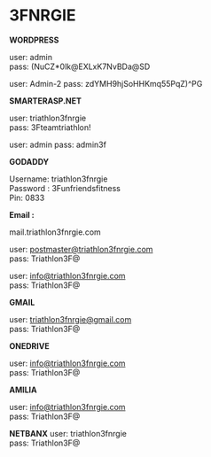 # 3FNRGIE

**WORDPRESS**

user: admin  
pass: (NuCZ*0lk@EXLxK7NvBDa@SD 

user: Admin-2
pass: zdYMH9hjSoHHKmq55PqZ)^PG

**SMARTERASP.NET**

user: triathlon3fnrgie  
pass: 3Fteamtriathlon!  

user: admin 
pass: admin3f

**GODADDY**

Username: triathlon3fnrgie  
Password : 3Funfriendsfitness  
Pin: 0833  

**Email :**

mail.triathlon3fnrgie.com  

user: postmaster@triathlon3fnrgie.com  
pass: Triathlon3F@  

user: info@triathlon3fnrgie.com  
pass: Triathlon3F@  

**GMAIL**

user: triathlon3fnrgie@gmail.com  
pass: Triathlon3F@  

**ONEDRIVE**

user: info@triathlon3fnrgie.com  
pass: Triathlon3F@  

**AMILIA**

user: info@triathlon3fnrgie.com  
pass: Triathlon3F@  

**NETBANX**
user: triathlon3fnrgie  
pass: Triathlon3F@  

